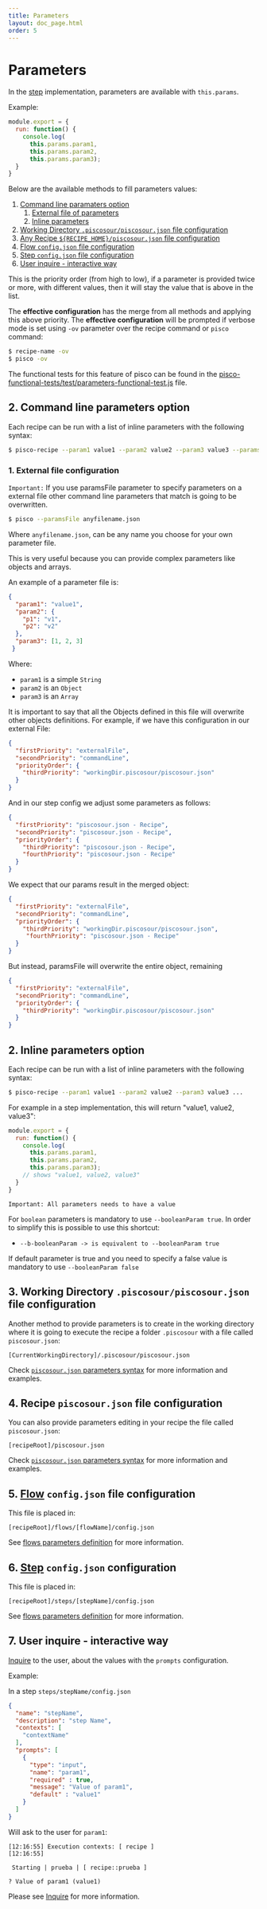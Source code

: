 ```yaml
---
title: Parameters
layout: doc_page.html
order: 5
---
```


# Parameters

In the [step](./02-steps.md) implementation, parameters are available with `this.params`.

Example:

```javascript
module.export = {
  run: function() {
    console.log(
      this.params.param1,
      this.params.param2,
      this.params.param3);
  }
}
```

Below are the available methods to fill parameters values:

1. [Command line paramaters option](#cli)
    1. [External file of parameters](#file)
    1. [Inline parameters](#inline)
1. [Working Directory `.piscosour/piscosour.json` file configuration](#piscosour-json)
1. [Any Recipe `${RECIPE_HOME}/piscosour.json` file configuration](#piscosour-json)
1. [Flow `config.json` file configuration](#flow)
1. [Step `config.json` file configuration](#step)
1. [User inquire - interactive way](#interactive)

This is the priority order (from high to low), if a parameter is provided twice or more, with different values, then it will stay the value that is above in the list.

The **effective configuration** has the merge from all methods and applying this above priority. The **effective configuration** will be prompted if verbose mode is set using `-ov` parameter over the recipe command or `pisco` command:

```sh
$ recipe-name -ov
$ pisco -ov
```
The functional tests for this feature of pisco can be found in the [pisco-functional-tests/test/parameters-functional-test.js][1] file.

## <a name="cli"></a>2. Command line parameters option

Each recipe can be run with a list of inline parameters with the following syntax:

```sh
$ pisco-recipe --param1 value1 --param2 value2 --param3 value3 --paramsFile anyfilename.json
```


### <a name="file"></a>1. External file configuration

`Important:` If you use paramsFile parameter to specify parameters on a external file other command line parameters that match is going to be overwritten.

```sh
$ pisco --paramsFile anyfilename.json
```

Where `anyfilename.json`, can be any name you choose for your own parameter file. 

This is very useful because you can provide complex parameters like objects and arrays.

An example of a parameter file is:
```json
{
  "param1": "value1",
  "param2": {
    "p1": "v1",
    "p2": "v2"
  },
  "param3": [1, 2, 3]
 }
```

Where:
- `param1` is a simple `String`
- `param2` is an `Object`
- `param3` is an `Array`

It is important to say that all the Objects defined in this file will overwrite other objects definitions. For example, if we have this configuration in our external File:

```json
{
  "firstPriority": "externalFile",
  "secondPriority": "commandLine",
  "priorityOrder": {
    "thirdPriority": "workingDir.piscosour/piscosour.json"
  }
}
```

And in our step config we adjust some parameters as follows:

```json
{
  "firstPriority": "piscosour.json - Recipe",
  "secondPriority": "piscosour.json - Recipe",
  "priorityOrder": {
    "thirdPriority": "piscosour.json - Recipe",
    "fourthPriority": "piscosour.json - Recipe"
  }
}
```
We expect that our params result in the merged object:

```json
{
  "firstPriority": "externalFile",
  "secondPriority": "commandLine",
  "priorityOrder": {
    "thirdPriority": "workingDir.piscosour/piscosour.json",
     "fourthPriority": "piscosour.json - Recipe"
  }
}
```
But instead, paramsFile will overwrite the entire object, remaining


```json
{
  "firstPriority": "externalFile",
  "secondPriority": "commandLine",
  "priorityOrder": {
    "thirdPriority": "workingDir.piscosour/piscosour.json"
  }
}
```

## <a name="inline"></a>2. Inline parameters option

Each recipe can be run with a list of inline parameters with the following syntax:

```sh
$ pisco-recipe --param1 value1 --param2 value2 --param3 value3 ...
```

For example in a step implementation, this will return "value1, value2, value3":

```javascript
module.export = {
  run: function() {
    console.log(
      this.params.param1,
      this.params.param2,
      this.params.param3);
    // shows "value1, value2, value3"
  }
}
```

`Important: All parameters needs to have a value`

For `boolean` parameters is mandatory to use `--booleanParam true`. 
In order to simplify this is possible to use this shortcut:
 
- `--b-booleanParam -> is equivalent to --booleanParam true`

If default parameter is true and you need to specify a false value is mandatory to use `--booleanParam false`

## <a name="piscosour-json"></a>3. Working Directory `.piscosour/piscosour.json` file configuration

Another method to provide parameters is to create in the working directory where it is going to execute the recipe a folder `.piscosour` with a file called `piscosour.json`:

```
[CurrentWorkingDirectory]/.piscosour/piscosour.json
```

Check [`piscosour.json` parameters syntax](./11-configuration.md#parameters) for more information and examples.

## <a name="piscosour-json"></a>4. Recipe `piscosour.json` file configuration

You can also provide parameters editing in your recipe the file called `piscosour.json`:

```
[recipeRoot]/piscosour.json
```

Check [`piscosour.json` parameters syntax](./11-configuration.md#paramaters) for more information and examples.

## <a name="flow"></a>5. [Flow](./03-flows.md) `config.json` file configuration

This file is placed in:

```
[recipeRoot]/flows/[flowName]/config.json
```

See [flows parameters definition](./03-flows.md#parameters) for more information.

## <a name="step"></a>6. [Step](./02-steps.md) `config.json` configuration

This file is placed in:

```
[recipeRoot]/steps/[stepName]/config.json
```

See [flows parameters definition](./02-steps.md#parameters) for more information.

## <a name="interactive"></a>7. User inquire - interactive way

[Inquire](./06-inquire.md) to the user, about the values with the `prompts` configuration.

Example:

In a step `steps/stepName/config.json`

```json
{
  "name": "stepName",
  "description": "step Name",
  "contexts": [
    "contextName"
  ],
  "prompts": [
    {
      "type": "input",
      "name": "param1",
      "required" : true,
      "message": "Value of param1",
      "default" : "value1"
    }
  ]
}
```

Will ask to the user for `param1`:

```
[12:16:55] Execution contexts: [ recipe ]
[12:16:55] 

 Starting | prueba | [ recipe::prueba ] 

? Value of param1 (value1) 
```

Please see [Inquire](./06-inquire.md) for more information.

[1]: https://github.com/cellsjs/pisco-functional-tests/blob/feature/QPA-33-functional-tests/test/parameters-functional-test.js
